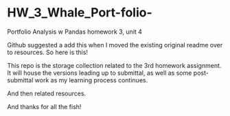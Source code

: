# HW_3_Whale_Port-folio-
Portfolio Analysis w Pandas homework 3, unit 4

Github suggested a add this when I moved the existing original readme over to resources. So here is this!

This repo is the storage collection related to the 3rd homework assignment. It will house the versions leading up to submittal, as well as some post-submittal work as my learning process continues. 

And then related resources. 

And thanks for all the fish!
